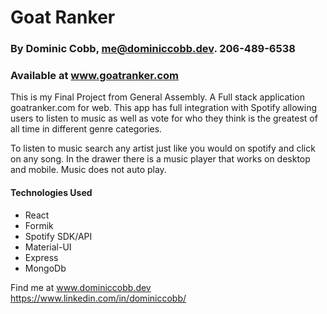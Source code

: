 # Goat Ranker

### By Dominic Cobb, me@dominiccobb.dev.   206-489-6538

### Available at www.goatranker.com

This is my Final Project from General Assembly. A Full stack application goatranker.com for web. This app has full integration with Spotify allowing users to listen to music as well as vote for who they think is the greatest of all time in different genre categories. 

To listen to music search any artist just like you would on spotify and click on any song. In the drawer there is a music player that works on desktop and mobile. Music does not auto play.

#### Technologies Used

- React
- Formik
- Spotify SDK/API
- Material-UI
- Express
- MongoDb

Find me at www.dominiccobb.dev
https://www.linkedin.com/in/dominiccobb/
